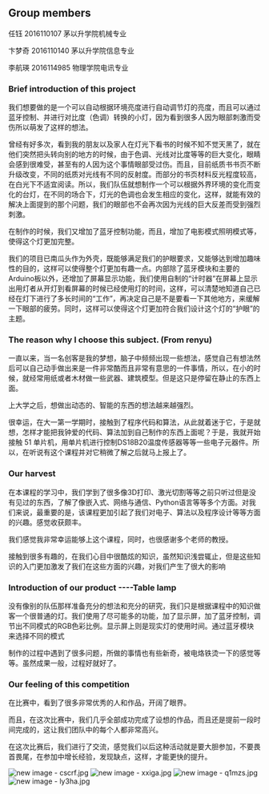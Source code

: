 ## Group members

任钰     2016110107    茅以升学院机械专业

卞梦奇   2016110140    茅以升学院信息专业  

李航瑛   2016114985    物理学院电讯专业

### Brief introduction of this project

   我们想要做的是一个可以自动根据环境亮度进行自动调节灯的亮度，而且可以通过蓝牙控制、并进行对比度（色调）转换的小灯，因为看到很多人因为眼部刺激而受伤所以萌发了这样的想法。

   曾经有好多次，看到我的朋友以及家人在灯光下看书的时候不知不觉天黑了，就在他们突然把头转向别的地方的时候，由于色调、光线对比度等等的巨大变化，眼睛会感到很难受，甚至有的人因为这个事情眼部受过伤。而且，目前纸质书书页不断升级改变，不同的纸质对光线有不同的反射度。而部分的书页材料反光程度较高，在白光下不适宜阅读。所以，我们队伍就想制作一个可以根据外界环境的变化而变化的台灯，在不同的场合下，灯光的色调也会发生相应的变化，这样，就能有效的解决上面提到的那个问题，我们的眼部也不会再次因为光线的巨大反差而受到强烈刺激。

   在制作的时候，我们又增加了蓝牙控制功能，而且，增加了电影模式照明模式等，使得这个灯更加完整。

   我们的项目已南瓜头作为外壳，既能够满足我们的护眼要求，又能够达到增加趣味性的目的，这样可以使得整个灯更加有趣一点。内部除了蓝牙模块和主要的Arduino板以外，还增加了屏幕显示功能，我们使用自制的“计时器”在屏幕上显示出用灯者从开灯到看屏幕的时候已经使用灯的时间，这样，可以清楚地知道自己已经在灯下进行了多长时间的“工作”，再决定自己是不是要看一下其他地方，来缓解一下眼部的疲劳。同时，这样可以使得这个灯更加符合我们设计这个灯的“护眼”的主题。

### The reason why I choose this subject. (From renyu)

   一直以来，当一名创客是我的梦想，脑子中频频出现一些想法，感觉自己有想法然后可以自己动手做出来是一件非常酷而且非常有意思的一件事情，所以，在小的时候，就经常用纸或者木材做一些武器、建筑模型。但是这只是停留在静止的东西上面。

   上大学之后，想做出动态的、智能的东西的想法越来越强烈。

   很幸运，在大一第一学期时，接触到了程序代码和算法，从此就着迷于它，于是就想，怎样才能把我钟爱的代码、算法加到自己制作的东西上面呢？于是，我就开始接触 51 单片机，用单片机进行控制DS18B20温度传感器等等一些电子元器件。所以，在听说有这个课程并对它稍微了解之后就马上报上了。


### Our harvest 

在本课程的学习中，我们学到了很多像3D打印、激光切割等等之前只听过但是没有见过的东西，了解了像嵌入式、网络与通信、Python语言等等多个方面。对我们来说，最重要的是，该课程更加引起了我们对电子、算法以及程序设计等等方面的兴趣。感觉收获颇丰。

我们感觉我非常幸运能够上这个课程，同时，也很感谢多个老师的教授。

接触到很多有趣的，在我们心目中很酷炫的知识，虽然知识浅尝辄止，但是这些知识的入门更加激发了我们在这些方面的兴趣，对我们产生了很大的影响

### Introduction of our product ----Table lamp

没有像别的队伍那样准备充分的想法和充分的研究，我们只是根据课程中的知识做客一个很普通的灯。我们使用了尽可能多的功能，加了显示屏，加了蓝牙控制，调节出不同模式的RGB色彩比例。显示屏上则是现实灯的使用时间。通过蓝牙模块来选择不同的模式

制作的过程中遇到了很多问题，所做的事情也有些新奇，被电烙铁烫一下的感觉等等。虽然成果一般，过程好就好了。

### Our feeling of this competition

在比赛中，看到了很多非常优秀的人和作品，开阔了眼界。

而且，在这次比赛中，我们几乎全部成功完成了设想的作品，而且还是提前一段时间完成的，这让我们团队中的每个人都非常高兴。

在这次比赛后，我们进行了交流，感觉我们以后这种活动就是要大胆参加，不要畏首畏尾，在参加中增长经验，发现缺点，这样，才能更快的提升。



![new image - cscrf.jpg](https://ooo.0o0.ooo/2017/06/07/59381cda5c8d4.jpg)
![new image - xxiga.jpg](https://ooo.0o0.ooo/2017/06/07/59381aa1af62d.jpg)
![new image - q1mzs.jpg](https://ooo.0o0.ooo/2017/06/07/59381acf96d7b.jpg)
![new image - ly3ha.jpg](https://ooo.0o0.ooo/2017/06/07/59381af108814.jpg)
